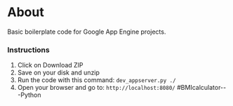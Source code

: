 # About

Basic boilerplate code for Google App Engine projects.

### Instructions

1. Click on Download ZIP
2. Save on your disk and unzip
3. Run the code with this command: `dev_appserver.py ./`
4. Open your browser and go to: `http://localhost:8080/`
#BMIcalculator---Python
